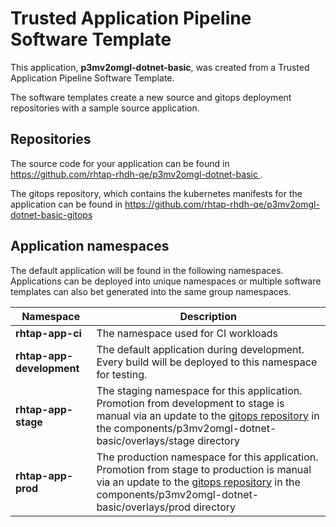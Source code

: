 # Trusted Application Pipeline Software Template

This application, **p3mv2omgl-dotnet-basic**, was created from a Trusted Application Pipeline Software Template.

The software templates create a new source and gitops deployment repositories with a sample source application. 

## Repositories

The source code for your application can be found in [https://github.com/rhtap-rhdh-qe/p3mv2omgl-dotnet-basic ](https://github.com/rhtap-rhdh-qe/p3mv2omgl-dotnet-basic ).
 
The gitops repository, which contains the kubernetes manifests for the application can be found in 
[https://github.com/rhtap-rhdh-qe/p3mv2omgl-dotnet-basic-gitops ](https://github.com/rhtap-rhdh-qe/p3mv2omgl-dotnet-basic-gitops ) 

## Application namespaces 

The default application will be found in the following namespaces. Applications can be deployed into unique namespaces or multiple software templates can also bet generated into the same group namespaces.  

|  Namespace   |  Description   |  
| -------- | -------- |
| **rhtap-app-ci** | The namespace used for CI workloads |
| **rhtap-app-development** | The default application during development. Every build will be deployed to this namespace for testing. |
| **rhtap-app-stage** | The staging namespace for this application. Promotion from development to stage is manual via an update to the [gitops repository](https://github.com/rhtap-rhdh-qe/p3mv2omgl-dotnet-basic-gitops ) in the components/p3mv2omgl-dotnet-basic/overlays/stage directory |
| **rhtap-app-prod** | The production namespace for this application. Promotion from stage to production is manual via an update to the [gitops repository](https://github.com/rhtap-rhdh-qe/p3mv2omgl-dotnet-basic-gitops ) in the components/p3mv2omgl-dotnet-basic/overlays/prod directory |